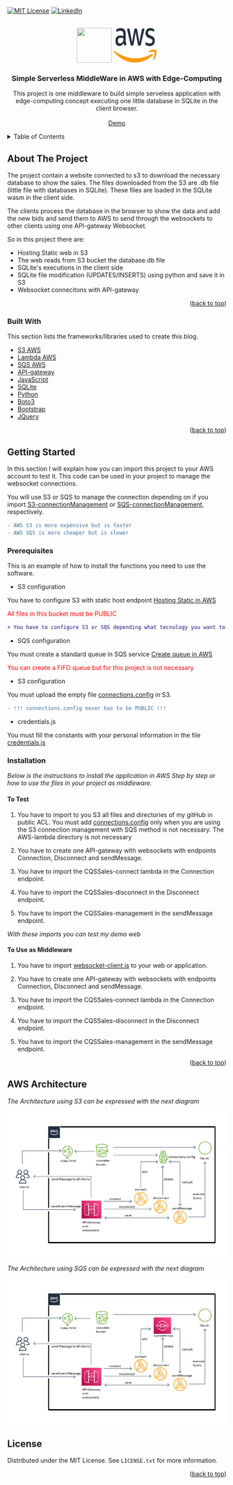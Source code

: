 [![MIT License][license-shield]][license-url]
[![LinkedIn][linkedin-shield]][linkedin-url]


<!-- PROJECT LOGO -->
<br />
<div align="center">
  <img src="https://user-images.githubusercontent.com/552629/76405509-87025300-6388-11ea-86c9-af882abb00bd.png" width="80" height="80" />
  <img src="README_IMGS/Amazon_Web_Services_Logo.png" alt="Logo" width="100" height="80">

  <h3 align="center">Simple Serverless MiddleWare in AWS with Edge-Computing </h3>

  <p align="center">
    This project is one middleware to build simple serveless application with edge-computing concept executing one little database in SQLite in the client browser. 
    <br />
    <br />
    <a href="http://cqs-sales.s3-website.eu-central-1.amazonaws.com/">Demo</a>
  </p>
</div>

<details>
  <summary>Table of Contents</summary>
  <ol>
    <li>
      <a href="#about-the-project">About The Project</a>
      <ul>
        <li><a href="#built-with">Built With</a></li>
      </ul>
    </li>
    <li>
      <a href="#getting-started">Getting Started</a>
      <ul>
        <li><a href="#prerequisites">Prerequisites</a></li>
        <li><a href="#installation">Installation</a></li>
        <li><a href="#installation">Usage</a></li>
      </ul>
    </li>
    <li><a href="#AWS-architecture">AWS Architecture</a></li>
    <li><a href="#license">License</a></li>
  </ol>
</details>

<!-- ABOUT THE PROJECT -->
## About The Project

The project contain a website connected to s3 to download the necessary database to show the sales. The files downloaded from the S3 are .db file (little file with databases in SQLite). These files are loaded in the SQLite wasm in the client side.

The clients process the database in the browser to show the data and add the new bids and send them to AWS to send through the websockets to other clients using one API-gateway Websocket.

So in this project there are:
* Hosting Static web in S3
* The web reads from S3 bucket the database.db file
* SQLite's executions in the client side
* SQLite file modification (UPDATES/INSERTS) using python and save it in S3
* Websocket connecitons with API-gateway 

<p align="right">(<a href="#top">back to top</a>)</p>

<!-- BUILT STARTED -->
### Built With

This section lists the frameworks/libraries used to create this blog. 

* [S3 AWS](https://aws.amazon.com/es/s3/)
* [Lambda AWS](https://aws.amazon.com/es/lambda/)
* [SQS AWS](https://aws.amazon.com/es/sqs/)
* [API-gateway](https://aws.amazon.com/es/api-gateway/)
* [JavaScript](https://www.javascript.com/)
* [SQLite](https://sql.js.org/)
* [Python](https://www.python.org/)
* [Boto3](https://aws.amazon.com/es/sdk-for-python/)
* [Bootstrap](https://getbootstrap.com)
* [JQuery](https://jquery.com)

<p align="right">(<a href="#top">back to top</a>)</p>

<!-- GETTING STARTED -->
## Getting Started

In this section I will explain how you can import this project to your AWS account to test it. This code can be used in your project to manage the websocket connections. 

You will use S3 or SQS to manage the connection depending on if you import [S3-connectionManagement](https://github.com/eduardfores/CQS_Sale/tree/main/AWS-lambda/S3-connectionManagment) or [SQS-connectionManagement](https://github.com/eduardfores/CQS_Sale/tree/main/AWS-lambda/SQS-connectionManagment), respectively.

```diff
- AWS S3 is more expensive but is faster
- AWS SQS is more cheaper but is slower
```

### Prerequisites

This is an example of how to install the functions you need to use the software.

* S3 configuration

You have to configure S3 with static host endpoint 
[Hosting Static in AWS](https://docs.aws.amazon.com/AmazonS3/latest/userguide/WebsiteHosting.html)

<p style="color: red"> All files in this bucket must be PUBLIC </p>

```diff
+ You have to configure S3 or SQS depending what tecnology you want to use to manage the connections.
```
* SQS configuration

You must create a standard queue in SQS service
[Create queue in AWS](https://docs.aws.amazon.com/AWSSimpleQueueService/latest/SQSDeveloperGuide/sqs-configure-create-queue.html)

<p style="color: red"> You can create a FIFO queue but for this project is not necessary </p>

* S3 configuration

You must upload the empty file [connections.config](https://github.com/eduardfores/CQS_Sale/blob/main/connections.config) in S3.

```diff
- !!! connections.config never has to be PUBLIC !!!
```
* credentials.js

You must fill the constants with your personal information in the file [credentials.js](https://github.com/eduardfores/CQS_Sale/blob/main/js/credentials/credentials.js)

### Installation

_Below is the instructions to install the application in AWS Step by step or how to use the files in your project as middleware._

#### To Test

1. You have to import to you S3 all files and directories of my gitHub in public ACL. You must add [connections.config](https://github.com/eduardfores/CQS_Sale/blob/main/connections.config) only when you are using the S3 connection management with SQS method is not necessary. The AWS-lambda directory is not necessary

2. You have to create one API-gateway with websockets with endpoints Connection, Disconnect and sendMessage.

3. You have to import the CQSSales-connect lambda in the Connection endpoint.

4. You have to import the CQSSales-disconnect in the Disconnect endpoint.

5. You have to import the CQSSales-management in the sendMessage endpoint.

_With these imports you can test my demo web_

#### To Use as Middleware

1. You have to import [websocket-client.js](https://github.com/eduardfores/CQS_Sale/blob/main/js/webSocket/webSocket-client.js) to your web or application.

2. You have to create one API-gateway with websockets with endpoints Connection, Disconnect and sendMessage.

3. You have to import the CQSSales-connect lambda in the Connection endpoint.

4. You have to import the CQSSales-disconnect in the Disconnect endpoint.

5. You have to import the CQSSales-management in the sendMessage endpoint.

<p align="right">(<a href="#top">back to top</a>)</p>

## AWS Architecture

_The Architecture using S3 can be expressed with the next diagram_

<div align="center">
    <img src="README_IMGS/AWS-sales-s3.png" alt="Diagram"/>
</div>

_The Architecture using SQS can be expressed with the next diagram_

<div align="center">
    <img src="README_IMGS/AWS-sales-sqs.png" alt="Diagram"/>
</div>

<!-- LICENSE -->
## License

Distributed under the MIT License. See `LICENSE.txt` for more information.

<p align="right">(<a href="#top">back to top</a>)</p>


[license-shield]: https://img.shields.io/github/license/othneildrew/Best-README-Template.svg?style=for-the-badge
[license-url]: https://github.com/eduardfores/CQS_Weather/blob/main/LICENSE
[linkedin-shield]: https://img.shields.io/badge/-LinkedIn-black.svg?style=for-the-badge&logo=linkedin&colorB=555
[linkedin-url]: https://www.linkedin.com/in/eduard-for%C3%A9s-ferrer-354b61163/
